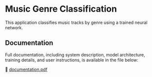 # Music Genre Classification

This application classifies music tracks by genre using a trained neural network.

## Documentation

Full documentation, including system description, model architecture, training details, and user instructions, is available in the file below:

📄 [documentation.pdf](documentation.pdf)